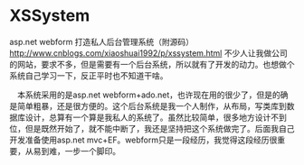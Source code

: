 # XSSystem
asp.net webform 打造私人后台管理系统（附源码）
http://www.cnblogs.com/xiaoshuai1992/p/xssystem.html
不少人让我做公司的网站，要求不多，但是需要有一个后台系统，所以就有了开发的动力。也想做个系统自己学习一下，反正平时也不知道干啥。

　本系统采用的是asp.net webform+ado.net，也许现在用的很少了，但是的确是简单粗暴，还是很方便的。这个后台系统是我一个人制作，从布局，写类库到数据库设计，总算有一个算是我私人的系统了。虽然比较简单，很多地方设计不到位，但是既然开始了，就不能中断了，我还是坚持把这个系统做完了。后面我自己开发准备使用asp.net mvc+EF。webform只是一段经历，我觉得这段经历很重要，从易到难，一步一个脚印。
